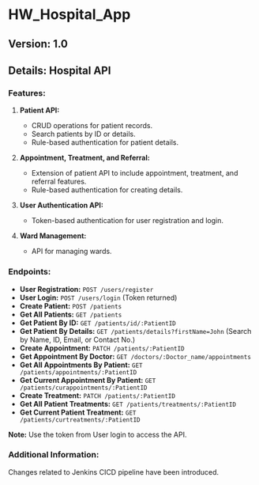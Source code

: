# HW_Hospital_App

## Version: 1.0
## Details: Hospital API 

### Features:
1. **Patient API:** 
   - CRUD operations for patient records.
   - Search patients by ID or details.
   - Rule-based authentication for patient details.

2. **Appointment, Treatment, and Referral:**
   - Extension of patient API to include appointment, treatment, and referral features.
   - Rule-based authentication for creating details.

3. **User Authentication API:**
   - Token-based authentication for user registration and login.

4. **Ward Management:**
   - API for managing wards.

### Endpoints:
- **User Registration:** `POST /users/register`
- **User Login:** `POST /users/login` (Token returned)
- **Create Patient:** `POST /patients`
- **Get All Patients:** `GET /patients`
- **Get Patient By ID:** `GET /patients/id/:PatientID`
- **Get Patient By Details:** `GET /patients/details?firstName=John` (Search by Name, ID, Email, or Contact No.)
- **Create Appointment:** `PATCH /patients/:PatientID`
- **Get Appointment By Doctor:** `GET /doctors/:Doctor_name/appointments`
- **Get All Appointments By Patient:** `GET /patients/appointments/:PatientID`
- **Get Current Appointment By Patient:** `GET /patients/curappointments/:PatientID`
- **Create Treatment:** `PATCH /patients/:PatientID`
- **Get All Patient Treatments:** `GET /patients/treatments/:PatientID`
- **Get Current Patient Treatment:** `GET /patients/curtreatments/:PatientID`

**Note:** Use the token from User login to access the API.

### Additional Information:
Changes related to Jenkins CICD pipeline have been introduced.

